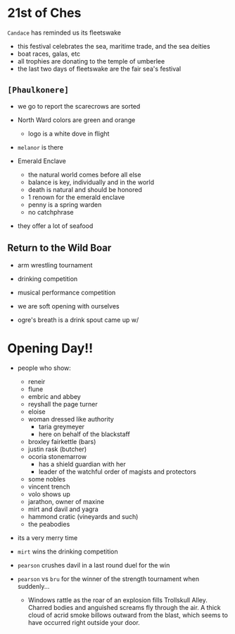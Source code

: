 # 21st of Ches
`Candace` has reminded us its fleetswake
- this festival celebrates the sea, maritime trade, and the sea deities
- boat races, galas, etc
- all trophies are donating to the temple of umberlee
- the last two days of fleetswake are the fair sea's festival

## `[Phaulkonere]`
- we go to report the scarecrows are sorted

- North Ward colors are green and orange
    - logo is a white dove in flight

- `melanor` is there

- Emerald Enclave
    - the  natural world comes before all else
    - balance is key, individually and in the world
    - death is natural and should be honored
    - 1 renown for the emerald enclave
    - penny is a spring warden
    - no catchphrase
- they offer a lot of seafood

## Return to the Wild Boar
- arm wrestling tournament
- drinking competition
- musical performance competition

- we are soft opening with ourselves

- ogre's breath is a drink spout came up w/

# Opening Day!!
- people who show:
    - reneir
    - flune
    - embric and abbey
    - reyshall the page turner
    - eloise
    - woman dressed like authority
        - taria greymeyer
        - here on behalf of the blackstaff
    - broxley fairkettle (bars)
    - justin rask (butcher)
    - ocoria stonemarrow
        - has a shield guardian with her
        - leader of the watchful order of magists and protectors
    - some nobles
    - vincent trench
    - volo shows up
    - jarathon, owner of maxine
    - mirt and davil and yagra
    - hammond cratic (vineyards and such)
    - the peabodies

- its a very merry time
- `mirt` wins the drinking competition
- `pearson` crushes davil in a last round duel for the win
- `pearson` vs `bru` for the winner of the strength tournament when suddenly...
    - Windows rattle as the roar of an explosion fills Trollskull Alley. Charred bodies and anguished screams fly through the air. A thick cloud of acrid smoke billows outward from the blast, which seems to have occurred right outside your door.
